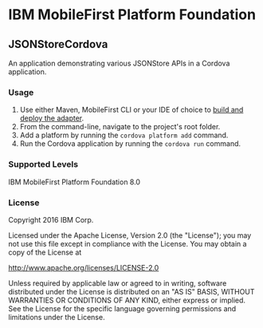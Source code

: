 IBM MobileFirst Platform Foundation
===
## JSONStoreCordova
An application demonstrating various JSONStore APIs in a Cordova application.


### Usage

1. Use either Maven, MobileFirst CLI or your IDE of choice to [build and deploy the adapter](https://mobilefirstplatform.ibmcloud.com/tutorials/en/foundation/8.0/adapters/creating-adapters/).
2. From the command-line, navigate to the project's root folder.
2. Add a platform by running the `cordova platform add` command.
3. Run the Cordova application by running the `cordova run` command.


### Supported Levels
IBM MobileFirst Platform Foundation 8.0

### License
Copyright 2016 IBM Corp.

Licensed under the Apache License, Version 2.0 (the "License");
you may not use this file except in compliance with the License.
You may obtain a copy of the License at

http://www.apache.org/licenses/LICENSE-2.0

Unless required by applicable law or agreed to in writing, software
distributed under the License is distributed on an "AS IS" BASIS,
WITHOUT WARRANTIES OR CONDITIONS OF ANY KIND, either express or implied.
See the License for the specific language governing permissions and
limitations under the License.
